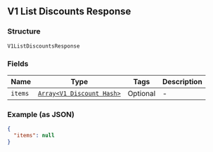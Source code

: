 ## V1 List Discounts Response

### Structure

`V1ListDiscountsResponse`

### Fields

| Name | Type | Tags | Description |
|  --- | --- | --- | --- |
| `items` | [`Array<V1 Discount Hash>`](/doc/models/v1-discount.md) | Optional | - |

### Example (as JSON)

```json
{
  "items": null
}
```

